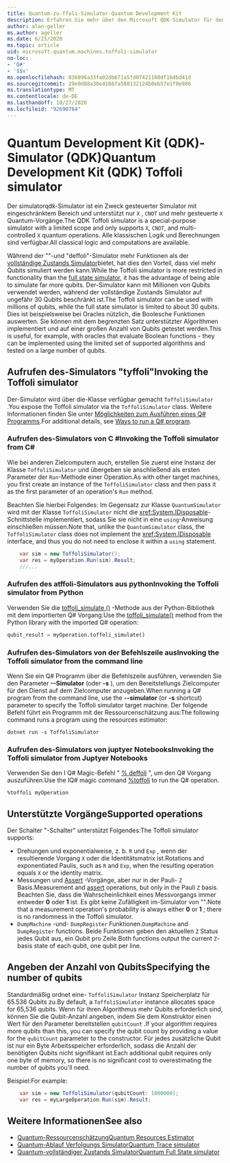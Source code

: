 ```yaml
---
title: Quantum-zu-ffoli-Simulator-Quantum Development Kit
description: Erfahren Sie mehr über den Microsoft QDK-Simulator für den Einsatz von Microsoft QDK, einen speziellen Zweck-Quantum-Simulator, der mit Millionen von Qubits verwendet werden kann
author: alan-geller
ms.author: ageller
ms.date: 6/25/2020
ms.topic: article
uid: microsoft.quantum.machines.toffoli-simulator
no-loc:
- 'Q#'
- '$$v'
ms.openlocfilehash: 036896a33fa02db671a5fd07421160df164bd41d
ms.sourcegitcommit: 29e0d88a30e4166fa580132124b0eb57e1f0e986
ms.translationtype: MT
ms.contentlocale: de-DE
ms.lasthandoff: 10/27/2020
ms.locfileid: "92690784"
---
```

# <a name="quantum-development-kit-qdk-toffoli-simulator"></a><span data-ttu-id="5d627-103">Quantum Development Kit (QDK)-Simulator (QDK)</span><span class="sxs-lookup"><span data-stu-id="5d627-103">Quantum Development Kit (QDK) Toffoli simulator</span></span>

<span data-ttu-id="5d627-104">Der simulatorqdk-Simulator ist ein Zweck gesteuerter Simulator mit eingeschränktem Bereich und unterstützt nur `X` , `CNOT` und mehr gesteuerte `X` Quantum-Vorgänge.</span><span class="sxs-lookup"><span data-stu-id="5d627-104">The QDK Toffoli simulator is a special-purpose simulator with a limited scope and only supports `X`, `CNOT`, and multi-controlled `X` quantum operations.</span></span> <span data-ttu-id="5d627-105">Alle klassischen Logik und Berechnungen sind verfügbar.</span><span class="sxs-lookup"><span data-stu-id="5d627-105">All classical logic and computations are available.</span></span>

<span data-ttu-id="5d627-106">Während der ""-und "deffoli"-Simulator mehr Funktionen als der [vollständige Zustands Simulator](xref:microsoft.quantum.machines.full-state-simulator)bietet, hat dies den Vorteil, dass viel mehr Qubits simuliert werden kann.</span><span class="sxs-lookup"><span data-stu-id="5d627-106">While the Toffoli simulator is more restricted in functionality than the [full state simulator](xref:microsoft.quantum.machines.full-state-simulator), it has the advantage of being able to simulate far more qubits.</span></span> <span data-ttu-id="5d627-107">Der-Simulator kann mit Millionen von Qubits verwendet werden, während der vollständige Zustands Simulator auf ungefähr 30 Qubits beschränkt ist.</span><span class="sxs-lookup"><span data-stu-id="5d627-107">The Toffoli simulator can be used with millions of qubits, while the full state simulator is limited to about 30 qubits.</span></span> <span data-ttu-id="5d627-108">Dies ist beispielsweise bei Oracles nützlich, die Boolesche Funktionen auswerten. Sie können mit dem begrenzten Satz unterstützter Algorithmen implementiert und auf einer großen Anzahl von Qubits getestet werden.</span><span class="sxs-lookup"><span data-stu-id="5d627-108">This is useful, for example, with oracles that evaluate Boolean functions - they can be implemented using the limited set of supported algorithms and tested on a large number of qubits.</span></span>

## <a name="invoking-the-toffoli-simulator"></a><span data-ttu-id="5d627-109">Aufrufen des-Simulators "tyffoli"</span><span class="sxs-lookup"><span data-stu-id="5d627-109">Invoking the Toffoli simulator</span></span>

<span data-ttu-id="5d627-110">Der-Simulator wird über die-Klasse verfügbar gemacht `ToffoliSimulator` .</span><span class="sxs-lookup"><span data-stu-id="5d627-110">You expose the Toffoli simulator via the `ToffoliSimulator` class.</span></span> <span data-ttu-id="5d627-111">Weitere Informationen finden Sie unter [Möglichkeiten zum Ausführen eines Q# Programms](xref:microsoft.quantum.guide.host-programs).</span><span class="sxs-lookup"><span data-stu-id="5d627-111">For additional details, see [Ways to run a Q# program](xref:microsoft.quantum.guide.host-programs).</span></span>

### <a name="invoking-the-toffoli-simulator-from-c"></a><span data-ttu-id="5d627-112">Aufrufen des-Simulators von C #</span><span class="sxs-lookup"><span data-stu-id="5d627-112">Invoking the Toffoli simulator from C#</span></span>

<span data-ttu-id="5d627-113">Wie bei anderen Zielcomputern auch, erstellen Sie zuerst eine Instanz der Klasse `ToffoliSimulator` und übergeben sie anschließend als ersten Parameter der `Run`-Methode einer Operation.</span><span class="sxs-lookup"><span data-stu-id="5d627-113">As with other target machines, you first create an instance of the `ToffoliSimulator` class and then pass it as the first parameter of an operation's `Run` method.</span></span>

<span data-ttu-id="5d627-114">Beachten Sie hierbei Folgendes: Im Gegensatz zur Klasse `QuantumSimulator` wird mit der Klasse `ToffoliSimulator` nicht die <xref:System.IDisposable>-Schnittstelle implementiert, sodass Sie sie nicht in eine `using`-Anweisung einschließen müssen.</span><span class="sxs-lookup"><span data-stu-id="5d627-114">Note that, unlike the `QuantumSimulator` class, the `ToffoliSimulator` class does not implement the <xref:System.IDisposable> interface, and thus you do not need to enclose it within a `using` statement.</span></span>

```csharp
    var sim = new ToffoliSimulator();
    var res = myOperation.Run(sim).Result;
    ///...
```

### <a name="invoking-the-toffoli-simulator-from-python"></a><span data-ttu-id="5d627-115">Aufrufen des atffoli-Simulators aus python</span><span class="sxs-lookup"><span data-stu-id="5d627-115">Invoking the Toffoli simulator from Python</span></span>

<span data-ttu-id="5d627-116">Verwenden Sie die [toffoli_simulate ()](https://docs.microsoft.com/python/qsharp-core/qsharp.loader.qsharpcallable) -Methode aus der Python-Bibliothek mit dem importierten Q# Vorgang:</span><span class="sxs-lookup"><span data-stu-id="5d627-116">Use the [toffoli_simulate()](https://docs.microsoft.com/python/qsharp-core/qsharp.loader.qsharpcallable) method from the Python library with the imported Q# operation:</span></span>

```python
qubit_result = myOperation.toffoli_simulate()
```

### <a name="invoking-the-toffoli-simulator-from-the-command-line"></a><span data-ttu-id="5d627-117">Aufrufen des-Simulators von der Befehlszeile aus</span><span class="sxs-lookup"><span data-stu-id="5d627-117">Invoking the Toffoli simulator from the command line</span></span>

<span data-ttu-id="5d627-118">Wenn Sie ein Q# Programm über die Befehlszeile ausführen, verwenden Sie den Parameter **--Simulator** (oder **-s** ), um den Bereitstellungs Zielcomputer für den Dienst auf dem Zielcomputer anzugeben.</span><span class="sxs-lookup"><span data-stu-id="5d627-118">When running a Q# program from the command line, use the **--simulator** (or **-s** shortcut) parameter to specify the Toffoli simulator target machine.</span></span> <span data-ttu-id="5d627-119">Der folgende Befehl führt ein Programm mit der Ressourcenschätzung aus:</span><span class="sxs-lookup"><span data-stu-id="5d627-119">The following command runs a program using the resources estimator:</span></span> 

```dotnetcli
dotnet run -s ToffoliSimulator
```

### <a name="invoking-the-toffoli-simulator-from-juptyer-notebooks"></a><span data-ttu-id="5d627-120">Aufrufen des-Simulators von juptyer Notebooks</span><span class="sxs-lookup"><span data-stu-id="5d627-120">Invoking the Toffoli simulator from Juptyer Notebooks</span></span>

<span data-ttu-id="5d627-121">Verwenden Sie den I Q# Magic-Befehl " [% deffoli](xref:microsoft.quantum.iqsharp.magic-ref.toffoli) ", um den Q# Vorgang auszuführen.</span><span class="sxs-lookup"><span data-stu-id="5d627-121">Use the IQ# magic command [%toffoli](xref:microsoft.quantum.iqsharp.magic-ref.toffoli) to run the Q# operation.</span></span>

```
%toffoli myOperation
```

## <a name="supported-operations"></a><span data-ttu-id="5d627-122">Unterstützte Vorgänge</span><span class="sxs-lookup"><span data-stu-id="5d627-122">Supported operations</span></span>

<span data-ttu-id="5d627-123">Der Schalter "-Schalter" unterstützt Folgendes:</span><span class="sxs-lookup"><span data-stu-id="5d627-123">The Toffoli simulator supports:</span></span>

* <span data-ttu-id="5d627-124">Drehungen und exponentialweise, z. b. `R` und `Exp` , wenn der resultierende Vorgang `X` oder die Identitätsmatrix ist.</span><span class="sxs-lookup"><span data-stu-id="5d627-124">Rotations and exponentiated Paulis, such as `R` and `Exp`, when the resulting operation equals `X` or the identity matrix.</span></span>
* <span data-ttu-id="5d627-125">Messungen und [Assert](xref:Microsoft.Quantum.Diagnostics.AssertMeasurement) -Vorgänge, aber nur in der Pauli- `Z` Basis.</span><span class="sxs-lookup"><span data-stu-id="5d627-125">Measurement and [assert](xref:Microsoft.Quantum.Diagnostics.AssertMeasurement) operations, but only in the Pauli `Z` basis.</span></span> <span data-ttu-id="5d627-126">Beachten Sie, dass die Wahrscheinlichkeit eines Messvorgangs immer entweder **0** oder **1** ist. Es gibt keine Zufälligkeit im-Simulator von "".</span><span class="sxs-lookup"><span data-stu-id="5d627-126">Note that a measurement operation's probability is always either **0** or **1** ; there is no randomness in the Toffoli simulator.</span></span>
* <span data-ttu-id="5d627-127">`DumpMachine` -und- `DumpRegister` Funktionen.</span><span class="sxs-lookup"><span data-stu-id="5d627-127">`DumpMachine` and `DumpRegister` functions.</span></span>
<span data-ttu-id="5d627-128">Beide Funktionen geben den aktuellen `Z` Status jedes Qubit aus, ein Qubit pro Zeile.</span><span class="sxs-lookup"><span data-stu-id="5d627-128">Both functions output the current `Z`-basis state of each qubit, one qubit per line.</span></span>

## <a name="specifying-the-number-of-qubits"></a><span data-ttu-id="5d627-129">Angeben der Anzahl von Qubits</span><span class="sxs-lookup"><span data-stu-id="5d627-129">Specifying the number of qubits</span></span>

<span data-ttu-id="5d627-130">Standardmäßig ordnet eine- `ToffoliSimulator` Instanz Speicherplatz für 65.536 Qubits zu.</span><span class="sxs-lookup"><span data-stu-id="5d627-130">By default, a `ToffoliSimulator` instance allocates space for 65,536 qubits.</span></span>
<span data-ttu-id="5d627-131">Wenn für Ihren Algorithmus mehr Qubits erforderlich sind, können Sie die Qubit-Anzahl angeben, indem Sie dem Konstruktor einen Wert für den Parameter bereitstellen `qubitCount` .</span><span class="sxs-lookup"><span data-stu-id="5d627-131">If your algorithm requires more qubits than this, you can specify the qubit count by providing a value for the `qubitCount` parameter to the constructor.</span></span>
<span data-ttu-id="5d627-132">Für jedes zusätzliche Qubit ist nur ein Byte Arbeitsspeicher erforderlich, sodass die Anzahl der benötigten Qubits nicht signifikant ist.</span><span class="sxs-lookup"><span data-stu-id="5d627-132">Each additional qubit requires only one byte of memory, so there is no significant cost to overestimating the number of qubits you'll need.</span></span>

<span data-ttu-id="5d627-133">Beispiel:</span><span class="sxs-lookup"><span data-stu-id="5d627-133">For example:</span></span>

```csharp
    var sim = new ToffoliSimulator(qubitCount: 1000000);
    var res = myLargeOperation.Run(sim).Result;
```

## <a name="see-also"></a><span data-ttu-id="5d627-134">Weitere Informationen</span><span class="sxs-lookup"><span data-stu-id="5d627-134">See also</span></span>

- [<span data-ttu-id="5d627-135">Quantum-Ressourcenschätzung</span><span class="sxs-lookup"><span data-stu-id="5d627-135">Quantum Resources Estimator</span></span>](xref:microsoft.quantum.machines.resources-estimator)
- [<span data-ttu-id="5d627-136">Quantum-Ablauf Verfolgungs Simulator</span><span class="sxs-lookup"><span data-stu-id="5d627-136">Quantum Trace simulator</span></span>](xref:microsoft.quantum.machines.qc-trace-simulator.intro)
- [<span data-ttu-id="5d627-137">Quantum-vollständiger Zustands Simulator</span><span class="sxs-lookup"><span data-stu-id="5d627-137">Quantum Full State simulator</span></span>](xref:microsoft.quantum.machines.full-state-simulator) 